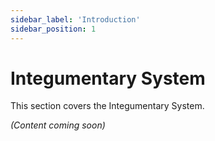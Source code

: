 ```yaml
---
sidebar_label: 'Introduction'
sidebar_position: 1
---
```


# Integumentary System

This section covers the Integumentary System.

*(Content coming soon)*

